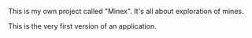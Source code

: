 This is my own project called "Minex". It's all about exploration of mines.

This is the very first version of an application.